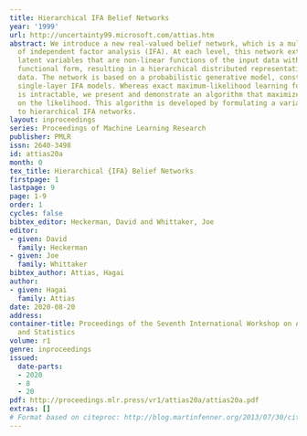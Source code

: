 ```yaml
---
title: Hierarchical IFA Belief Networks
year: '1999'
url: http://uncertainty99.microsoft.com/attias.htm
abstract: We introduce a new real-valued belief network, which is a multilayer generalization
  of independent factor analysis (IFA). At each level, this network extracts real-valued
  latent variables that are non-linear functions of the input data with a highly adaptive
  functional form, resulting in a hierarchical distributed representation of these
  data. The network is based on a probabilistic generative model, constructed by cascading
  single-layer IFA models. Whereas exact maximum-likelihood learning for this model
  is intractable, we present and demonstrate an algorithm that maximizes a lower bound
  on the likelihood. This algorithm is developed by formulating a variational approach
  to hierarchical IFA networks.
layout: inproceedings
series: Proceedings of Machine Learning Research
publisher: PMLR
issn: 2640-3498
id: attias20a
month: 0
tex_title: Hierarchical {IFA} Belief Networks
firstpage: 1
lastpage: 9
page: 1-9
order: 1
cycles: false
bibtex_editor: Heckerman, David and Whittaker, Joe
editor:
- given: David
  family: Heckerman
- given: Joe
  family: Whittaker
bibtex_author: Attias, Hagai
author:
- given: Hagai
  family: Attias
date: 2020-08-20
address: 
container-title: Proceedings of the Seventh International Workshop on Artificial Intelligence
  and Statistics
volume: r1
genre: inproceedings
issued:
  date-parts:
  - 2020
  - 8
  - 20
pdf: http://proceedings.mlr.press/vr1/attias20a/attias20a.pdf
extras: []
# Format based on citeproc: http://blog.martinfenner.org/2013/07/30/citeproc-yaml-for-bibliographies/
---
```

